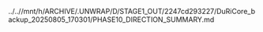 ../..//mnt/h/ARCHIVE/.UNWRAP/D/STAGE1_OUT/2247cd293227/DuRiCore_backup_20250805_170301/PHASE10_DIRECTION_SUMMARY.md